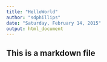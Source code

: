 ```yaml
---
title: "HelloWorld"
author: "sdphillips"
date: "Saturday, February 14, 2015"
output: html_document
---
```

## This is a markdown file
